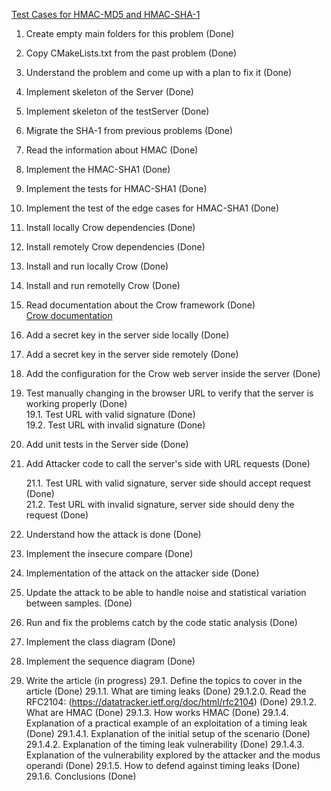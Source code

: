 [Test Cases for HMAC-MD5 and HMAC-SHA-1](https://datatracker.ietf.org/doc/html/rfc2202)


1. Create empty main folders for this problem (Done)  
2. Copy CMakeLists.txt from the past problem (Done)  
3. Understand the problem and come up with a plan to fix it (Done)  
4. Implement skeleton of the Server (Done)  
5. Implement skeleton of the testServer (Done)  
6. Migrate the SHA-1 from previous problems (Done)  
7. Read the information about HMAC (Done)  
8. Implement the HMAC-SHA1 (Done)  
9. Implement the tests for HMAC-SHA1 (Done)  
10. Implement the test of the edge cases for HMAC-SHA1 (Done)  
11. Install locally Crow dependencies (Done)  
12. Install remotely Crow dependencies (Done)  
13. Install and run locally Crow (Done)  
14. Install and run remotelly Crow (Done)  
15. Read documentation about the Crow framework (Done)  
    [Crow documentation](https://crowcpp.org/master/guides/)  
16. Add a secret key in the server side locally (Done)  
17. Add a secret key in the server side remotely (Done)  

18. Add the configuration for the Crow web server inside the server (Done)  

19. Test manually changing in the browser URL to verify that the server is working properly (Done)  
    19.1. Test URL with valid signature (Done)  
    19.2. Test URL with invalid signature (Done)

20. Add unit tests in the Server side (Done)

21. Add Attacker code to call the server's side with URL requests (Done)

    21.1. Test URL with valid signature, server side should accept request (Done)  
    21.2. Test URL with invalid signature, server side should deny the request (Done)

22. Understand how the attack is done (Done)
23. Implement the insecure compare (Done)
24. Implementation of the attack on the attacker side (Done)
25. Update the attack to be able to handle noise and statistical variation between samples. (Done)
26. Run and fix the problems catch by the code static analysis (Done)
27. Implement the class diagram (Done)
28. Implement the sequence diagram (Done)

29. Write the article (in progress)
    29.1. Define the topics to cover in the article (Done)
        29.1.1. What are timing leaks (Done)
        29.1.2.0. Read the RFC2104: (https://datatracker.ietf.org/doc/html/rfc2104) (Done)
        29.1.2. What are HMAC (Done) 
        29.1.3. How works HMAC (Done)
        29.1.4. Explanation of a practical example of an exploitation of a timing leak (Done)
            29.1.4.1. Explanation of the initial setup of the scenario (Done)
            29.1.4.2. Explanation of the timing leak vulnerability (Done)
            29.1.4.3. Explanation of the vulnerability explored by the attacker and the modus operandi (Done)
        29.1.5. How to defend against timing leaks (Done)
        29.1.6. Conclusions (Done)

